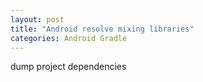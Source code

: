 ```yaml
---
layout: post
title: "Android resolve mixing libraries"
categories: Android Gradle
---
```


dump project dependencies
